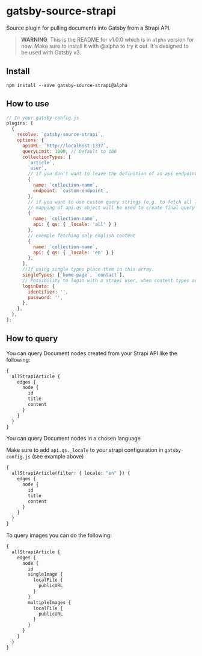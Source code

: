 # gatsby-source-strapi

Source plugin for pulling documents into Gatsby from a Strapi API.

> **WARNING**: This is the README for v1.0.0 which is in `alpha` version for now. Make sure to install it with @alpha to try it out. It's designed to be used with Gatsby v3.

## Install

`npm install --save gatsby-source-strapi@alpha`

## How to use

```javascript
// In your gatsby-config.js
plugins: [
  {
    resolve: `gatsby-source-strapi`,
    options: {
      apiURL: `http://localhost:1337`,
      queryLimit: 1000, // Default to 100
      collectionTypes: [
        `article`,
        `user`,
        // if you don't want to leave the definition of an api endpoint to the pluralize module
        {
          name: `collection-name`,
          endpoint: `custom-endpoint`,
        },
        // if you want to use custom query strings (e.g. to fetch all locales)
        // mapping of api.qs object will be used to create final query string (e.g: http://localhost:1337/collection-name?_locale=all)
        {
          name: `collection-name`,
          api: { qs: { _locale: 'all' } }
        },
        // exemple fetching only english content
        {
          name: `collection-name`,
          api: { qs: { _locale: 'en' } }
        },
      ],
      //If using single types place them in this array.
      singleTypes: [`home-page`, `contact`],
      // Possibility to login with a strapi user, when content types are not publically available (optional).
      loginData: {
        identifier: '',
        password: '',
      },
    },
  },
];
```

## How to query

You can query Document nodes created from your Strapi API like the following:

```graphql
{
  allStrapiArticle {
    edges {
      node {
        id
        title
        content
      }
    }
  }
}
```

You can query Document nodes in a chosen language

Make sure to add `api.qs._locale` to your strapi configuration in `gatsby-config.js` (see example above)

```graphql
{
  allStrapiArticle(filter: { locale: "en" }) {
    edges {
      node {
        id
        title
        content
      }
    }
  }
}
```


To query images you can do the following:

```graphql
{
  allStrapiArticle {
    edges {
      node {
        id
        singleImage {
          localFile {
            publicURL
          }
        }
        multipleImages {
          localFile {
            publicURL
          }
        }
      }
    }
  }
}
```
